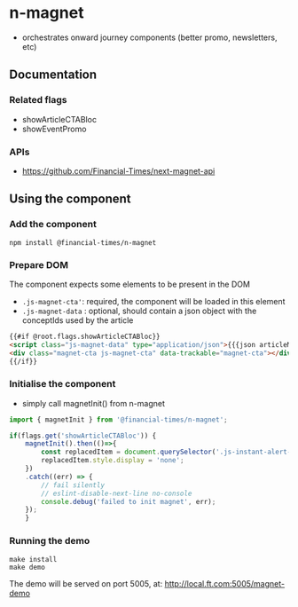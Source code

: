 # n-magnet
- orchestrates onward journey components (better promo, newsletters, etc)

## Documentation
### Related flags 
- showArticleCTABloc
- showEventPromo
### APIs
- https://github.com/Financial-Times/next-magnet-api

## Using the component
### Add the component
`npm install @financial-times/n-magnet`
### Prepare DOM
The component expects some elements to be present in the DOM
- `.js-magnet-cta'`: required, the component will be loaded in this element
- `.js-magnet-data` : optional, should contain a json object with the conceptIds used by the article
```html
{{#if @root.flags.showArticleCTABloc}}
<script class="js-magnet-data" type="application/json">{{{json articleMainConcepts}}}</script>
<div class="magnet-cta js-magnet-cta" data-trackable="magnet-cta"></div>
{{/if}}
```
### Initialise the component
- simply call magnetInit() from n-magnet
```javascript
import { magnetInit } from '@financial-times/n-magnet';

if(flags.get('showArticleCTABloc')) {
    magnetInit().then(()=>{
        const replacedItem = document.querySelector('.js-instant-alert-cta');
        replacedItem.style.display = 'none';
    })
    .catch((err) => {
        // fail silently
        // eslint-disable-next-line no-console
        console.debug('failed to init magnet', err);
    });
    }
```
### Running the demo
```
make install
make demo
```
The demo will be served on port 5005, at: http://local.ft.com:5005/magnet-demo
